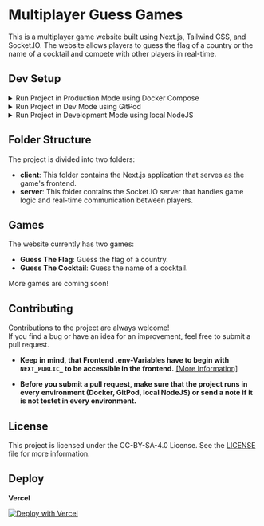 # Multiplayer Guess Games

This is a multiplayer game website built using Next.js, Tailwind CSS, and Socket.IO.
The website allows players to guess
the flag of a country or the name of a cocktail and compete with other players in real-time.

## Dev Setup

<details>
<summary>Run Project in Production Mode using Docker Compose</summary>

### Run Project in Production Mode

To get started, you will need to have [Docker](https://docs.docker.com/get-docker/) installed on your machine.
Once Docker is installed, you can run the
following command to start the application:

Start the docker-compose setup:

```bash
docker-compose up --build
```

This will start both the client and server applications,
and you can access the game by navigating to http://guessthething.localhost in your browser.

Client application will be running on http://guessthething.localhost, and the server application will be running on
http://api.guessthething.localhost.
</details>

<details>
<summary>Run Project in Dev Mode using GitPod</summary>

### Run Project in Dev Mode using GitPod

- First you need to install
  the [GitPod Browser Extension](https://www.gitpod.io/docs/configure/user-settings/browser-extension), then you can
  click
  on the button below to start the project in GitPod.

- Now you can start the project by clicking on the button next to the "Code" button in the top right corner:
  ![Screenshot](https://zockerbandewqhd.nimbusweb.me/box/attachment/10234588/7nyg6sosh611lkliibrf/d2CNYbWn5ULiwZFY/screenshot-github.com-2024.02.10-00_50_18.png)

- Login to GitPod and wait for the project to start.
    - The Project will be installed and started automatically.

- **⚠️ VERY IMPORTANT:** You have to set the WebSocket (Port 3001) to public. 
  Otherwise the Frontend cannot access the backend 

- Access the Application by clicking on the "Open Browser" button in the bottom right corner:
  ![Screenshot](https://zockerbandewqhd.nimbusweb.me/box/attachment/10234594/641inbfau2ud6gp52pb9/TZ58Koy9NRng3CnD/screenshot-uhmarlon-guessthething-65249tt4ht3.ws-eu108.gitpod.io-2024.02.10-00_53_23.png)

- If you closed the notification, you can access the application by clicking on the `PORTS`-Tab and Click on "Open
  Browser" button:
  ![Screenshot](https://zockerbandewqhd.nimbusweb.me/box/attachment/10234622/l5qrxmhyrxx290r13x3o/H72UC7CAJyGb3NnD/screenshot-uhmarlon-guessthething-65249tt4ht3.ws-eu108.gitpod.io-2024.02.10-00_54_47.png)

#### Restarting the Project

- To stop the Project, you can click into the terminal and press `Ctrl + C`.
- To start the Project again, you can run the following command:
  ```bash
  ./startGitPod
  ```

**⚠️ ATTENTION:** The `.env`-file of the server is regularly not needed. In GitPod mode, the `.env`-file is copied from
the
client
and overwrites the one from the server.

</details>

<details>
<summary>Run Project in Development Mode using local NodeJS</summary>

### Run Project in Development Mode using local NodeJS

Choose the correct NPM Version using NVM:  
**Maybe you have to be the administrator of your system, so try to use sudo BUT JUST FOR NVM INSTALL**

```bash
sudo su
nvm install 
exit
nvm use
```

Install all npm dependencies:

```bash
npm run install-dependencies
```

Start the client application:

```bash
npm run dev-client
```

Start the server application in extra terminal:

```bash
npm run dev-server
```

The client application will be running on http://localhost:3000, and the server application will be running on
http://localhost:3001.
</details>

## Folder Structure

The project is divided into two folders:

- **client**: This folder contains the Next.js application that serves as the game's frontend.
- **server**: This folder contains the Socket.IO server that handles game logic and real-time communication between
  players.

## Games

The website currently has two games:

- **Guess The Flag**: Guess the flag of a country.
- **Guess The Cocktail**: Guess the name of a cocktail.

More games are coming soon!

## Contributing

Contributions to the project are always welcome!  
If you find a bug or have an idea for an improvement, feel free to
submit a pull request.

- **Keep in mind, that Frontend .env-Variables have to begin with `NEXT_PUBLIC_` to be accessible in the frontend.**
  [[More Information]](https://nextjs.org/docs/pages/building-your-application/configuring/environment-variables#bundling-environment-variables-for-the-browser)

- **Before you submit a pull request, make sure that the project runs in every environment (Docker, GitPod, local NodeJS)
  or send a note if it is not testet in every environment.**

## License

This project is licensed under the CC-BY-SA-4.0 License. See the [LICENSE](LICENSE) file for more information.

## Deploy

**Vercel**

[![Deploy with Vercel](https://vercel.com/button)](https://vercel.com/new/clone?repository-url=https://github.com/uhmarlon/guess-the-flag)
